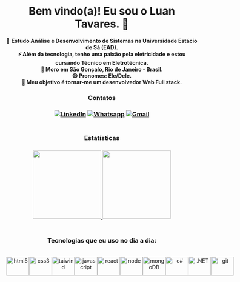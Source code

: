 
<div align="center">

<h1>Bem vindo(a)! Eu sou o Luan Tavares. 👋</h1>

🔭 <b>Estudo Análise e Desenvolvimento de Sistemas na Universidade Estácio de Sá (EAD).<br/>
⚡ Além da tecnologia, tenho uma paixão pela eletricidade e estou cursando Técnico em Eletrotécnica.<br/>
📍 Moro em São Gonçalo, Rio de Janeiro - Brasil.<br/>
😄 Pronomes: Ele/Dele.<br/>
🚀 Meu objetivo é tornar-me um desenvolvedor Web Full stack.</b><br/>

<h3>Contatos<h3>

  [![LinkedIn](	https://img.shields.io/badge/LinkedIn-0077B5?style=for-the-badge&logo=linkedin&logoColor=white)](https://www.linkedin.com/in/luantavares0206/)
  [![Whatsapp](	https://img.shields.io/badge/WhatsApp-25D366?style=for-the-badge&logo=whatsapp&logoColor=white)](https://www.linkedin.com/in/luantavares0206/)
  [![Gmail](		https://img.shields.io/badge/Gmail-D14836?style=for-the-badge&logo=gmail&logoColor=white)](https://www.linkedin.com/in/luantavares0206/)<br/><br/>


<h3>Estatísticas<h3>

<a href="https://github.com/LuaanTavares/github-readme-stats">
  <img height="180em" src="https://github-readme-stats.vercel.app/api?username=LuaanTavares&show_icons=true&theme=tokyonight&include_all_commits-true&count-private-true"/>

   <img height="180em" src="https://github-readme-stats.vercel.app/api/top-langs/?username=LuaanTavares&layout=compact&langs_count=10&theme=tokyonight"/>     
</a><br/><br/>


<h3> Tecnologias que eu uso no dia a dia: </h3><br/>

<div style="display: flex">
  <img height="50" width="60" alt="html5" src="https://cdn.jsdelivr.net/gh/devicons/devicon/icons/html5/html5-original.svg">
  
  <img height="50" width="60" alt="css3" src="https://cdn.jsdelivr.net/gh/devicons/devicon/icons/css3/css3-original.svg">
  
  <img height="50" width="60" alt="taiwind" src="https://cdn.jsdelivr.net/gh/devicons/devicon/icons/tailwindcss/tailwindcss-plain.svg">
    
   <img height="50" width="60" alt="javascript" src="https://cdn.jsdelivr.net/gh/devicons/devicon/icons/javascript/javascript-original.svg">
   
   <img height="50" width="60" alt="react" src="https://cdn.jsdelivr.net/gh/devicons/devicon/icons/react/react-original.svg">
   
   <img height="50" width="60" alt="node" src="https://cdn.jsdelivr.net/gh/devicons/devicon/icons/nodejs/nodejs-original.svg">
      
   <img height="50" width="60"  alt="mongoDB" src="https://cdn.jsdelivr.net/gh/devicons/devicon/icons/mongodb/mongodb-original.svg">
               
   <img height="50" width="60"  alt="c#" src="https://cdn.jsdelivr.net/gh/devicons/devicon/icons/csharp/csharp-original.svg">
   
   <img height="50" width="60"  alt=".NET" src="https://cdn.jsdelivr.net/gh/devicons/devicon/icons/dotnetcore/dotnetcore-original.svg">
   
   <img height="50" width="60" alt="git"     src="https://cdn.jsdelivr.net/gh/devicons/devicon/icons/git/git-original.svg">
</div><br/>

</div>
